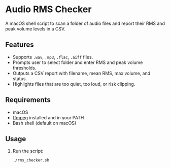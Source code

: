 # Audio RMS Checker

A macOS shell script to scan a folder of audio files and report their RMS and peak volume levels in a CSV.

## Features

- Supports `.wav`, `.mp3`, `.flac`, `.aiff` files.
- Prompts user to select folder and enter RMS and peak volume thresholds.
- Outputs a CSV report with filename, mean RMS, max volume, and status.
- Highlights files that are too quiet, too loud, or risk clipping.

## Requirements

- macOS
- [ffmpeg](https://ffmpeg.org/) installed and in your PATH
- Bash shell (default on macOS)

## Usage

1. Run the script:

   ```bash
   ./rms_checker.sh
